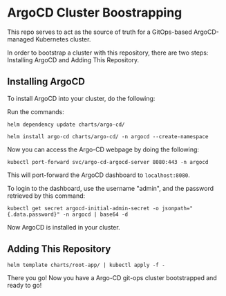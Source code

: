 # ArgoCD Cluster Boostrapping

This repo serves to act as the source of truth for a GitOps-based ArgoCD-managed Kubernetes cluster.

In order to bootstrap a cluster with this repository, there are two steps: Installing ArgoCD and Adding This Repository.

## Installing ArgoCD

To install ArgoCD into your cluster, do the following:

Run the commands:

```
helm dependency update charts/argo-cd/
```

```
helm install argo-cd charts/argo-cd/ -n argocd --create-namespace
```

Now you can access the Argo-CD webpage by doing the following:

```
kubectl port-forward svc/argo-cd-argocd-server 8080:443 -n argocd
```

This will port-forward the ArgoCD dashboard to `localhost:8080`.

To login to the dashboard, use the username "admin", and the password retrieved by this command:

```
kubectl get secret argocd-initial-admin-secret -o jsonpath="{.data.password}" -n argocd | base64 -d
```

Now ArgoCD is installed in your cluster.

## Adding This Repository

`helm template charts/root-app/ | kubectl apply -f -`

There you go! Now you have a Argo-CD git-ops cluster bootstrapped and ready to go!
